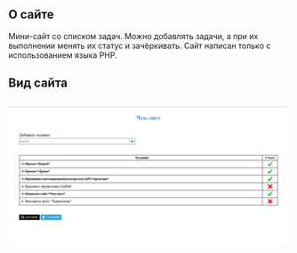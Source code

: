 <h2>О сайте</h2>

Мини-сайт со списком задач. Можно добавлять задачи, а при их выполнении менять их статус и зачёркивать.
Сайт написан только с использованием языка PHP.




<h2>Вид сайта</h2>
<h2> 

  ![Example_Work](https://raw.githubusercontent.com/KonekoKawai/site_checklist/refs/heads/main/source/site_photo.jpg) 
</h2>
